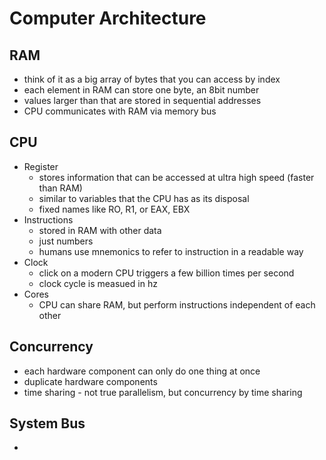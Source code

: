 # Computer Architecture

## RAM

- think of it as a big array of bytes that you can access by index
- each element in RAM can store one byte, an 8bit number
- values larger than that are stored in sequential addresses
- CPU communicates with RAM via memory bus

## CPU

- Register
  - stores information that can be accessed at ultra high speed (faster than RAM)
  - similar to variables that the CPU has as its disposal
  - fixed names like RO, R1, or EAX, EBX
- Instructions
  - stored in RAM with other data
  - just numbers
  - humans use mnemonics to refer to instruction in a readable way
- Clock
  - click on a modern CPU triggers a few billion times per second
  - clock cycle is measued in hz
- Cores
  - CPU can share RAM, but perform instructions independent of each other

## Concurrency

- each hardware component can only do one thing at once
- duplicate hardware components
- time sharing - not true parallelism, but concurrency by time sharing

## System Bus

-

